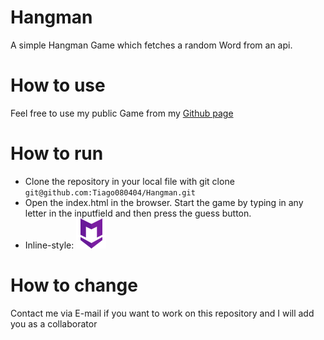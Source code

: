# Hangman
A simple Hangman Game which fetches a random Word from an api.

# How to use
Feel free to use my public Game from my [Github page](https://tiago080404.github.io/Hangman/)

# How to run
- Clone the repository in your local file with git clone `git@github.com:Tiago080404/Hangman.git`
- Open the index.html in the browser. Start the game by typing in any letter in the inputfield and then press the guess button.
- Inline-style: 
![alt text](https://github.com/adam-p/markdown-here/raw/master/src/common/images/icon48.png "Logo Title Text 1")

# How to change
Contact me via E-mail if you want to work on this repository and I will add you as a collaborator
